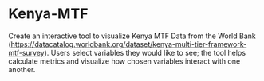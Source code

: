# Kenya-MTF

Create an interactive tool to visualize Kenya MTF Data from the World Bank (https://datacatalog.worldbank.org/dataset/kenya-multi-tier-framework-mtf-survey).
Users select variables they would like to see; the tool helps calculate metrics and visualize how chosen variables interact with one another.
